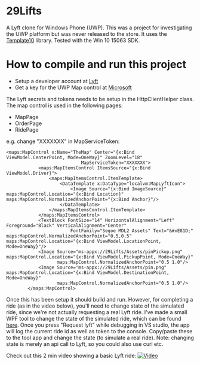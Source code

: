 # 29Lifts
A Lyft clone for Windows Phone (UWP). This was a project for investigating the UWP platform but was never released to the store. It uses the [Template10](https://github.com/Windows-XAML/Template10) library. Tested with the Win 10 15063 SDK.


# How to compile and run this project
* Setup a developer account at [Lyft](https://www.lyft.com/developers)
* Get a key for the UWP Map control at [Microsoft](https://docs.microsoft.com/en-us/windows/uwp/maps-and-location/authentication-key)

The Lyft secrets and tokens needs to be setup in the HttpClientHelper class. The map control is used in the following pages:
* MapPage 
* OrderPage 
* RidePage

e.g. change "XXXXXXX" in MapServiceToken:
```XAML
<maps:MapControl x:Name="TheMap" Center="{x:Bind ViewModel.CenterPoint, Mode=OneWay}" ZoomLevel="18" 
                            MapServiceToken="XXXXXXX">
            <maps:MapItemsControl ItemsSource="{x:Bind ViewModel.Driver}">
                <maps:MapItemsControl.ItemTemplate>
                    <DataTemplate x:DataType="localvm:MapLyftIcon">
                        <Image Source="{x:Bind ImageSource}" maps:MapControl.Location="{x:Bind Location}" maps:MapControl.NormalizedAnchorPoint="{x:Bind Anchor}"/>
                    </DataTemplate>
                </maps:MapItemsControl.ItemTemplate>
            </maps:MapItemsControl>
            <TextBlock FontSize="14" HorizontalAlignment="Left" Foreground="Black" VerticalAlignment="Center" 
                        FontFamily="Segoe MDL2 Assets" Text="&#xE81D;" maps:MapControl.NormalizedAnchorPoint="0.5,0.5" maps:MapControl.Location="{x:Bind ViewModel.LocationPoint, Mode=OneWay}"/>
            <Image Source="ms-appx://29Lifts/Assets/pinPickup.png" maps:MapControl.Location="{x:Bind ViewModel.PickupPoint, Mode=OneWay}"
                   maps:MapControl.NormalizedAnchorPoint="0.5 1.0"/>
            <Image Source="ms-appx://29Lifts/Assets/pin.png" maps:MapControl.Location="{x:Bind ViewModel.DestinationPoint, Mode=OneWay}"
                   maps:MapControl.NormalizedAnchorPoint="0.5 1.0"/>
        </maps:MapControl>
```

Once this has been setup it should build and run. However, for completing a ride (as in the video below), you'll need to change state of the simulated ride, since we're not actually requesting a real Lyft ride. I've made a small WPF tool to change the state of the simulated ride, which can be found [here](https://github.com/cjesp/29LiftsSupportApp). Once you press "Request lyft" while debugging in VS studio, the app will log the current ride id as well as token to the console. Copy/paste these to the tool app and change the state (to simulate a real ride). Note: changing state is merely an api call to Lyft, so you could also use curl etc.


Check out this 2 min video showing a basic Lyft ride:
[![Video](https://img.youtube.com/vi/ZUbiNLOy4mc/maxresdefault.jpg)](https://youtu.be/ZUbiNLOy4mc)
